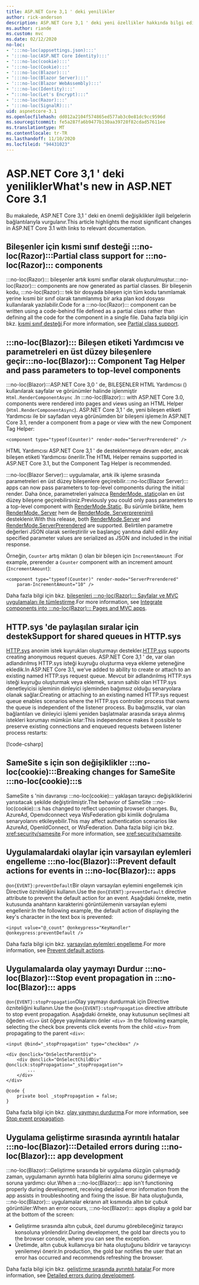 ```yaml
---
title: ASP.NET Core 3,1 ' deki yenilikler
author: rick-anderson
description: ASP.NET Core 3,1 ' deki yeni özellikler hakkında bilgi edinin.
ms.author: riande
ms.custom: mvc
ms.date: 02/12/2020
no-loc:
- ':::no-loc(appsettings.json):::'
- ':::no-loc(ASP.NET Core Identity):::'
- ':::no-loc(cookie):::'
- ':::no-loc(Cookie):::'
- ':::no-loc(Blazor):::'
- ':::no-loc(Blazor Server):::'
- ':::no-loc(Blazor WebAssembly):::'
- ':::no-loc(Identity):::'
- ":::no-loc(Let's Encrypt):::"
- ':::no-loc(Razor):::'
- ':::no-loc(SignalR):::'
uid: aspnetcore-3.1
ms.openlocfilehash: dd012a2104f574865ed577ab3c0e81dc9cc9596d
ms.sourcegitcommit: fe5a287fa6b9477b130aa39728f82cdad57611ee
ms.translationtype: MT
ms.contentlocale: tr-TR
ms.lasthandoff: 11/10/2020
ms.locfileid: "94431023"
---
```

# <a name="whats-new-in-aspnet-core-31"></a><span data-ttu-id="cc00a-103">ASP.NET Core 3,1 ' deki yenilikler</span><span class="sxs-lookup"><span data-stu-id="cc00a-103">What's new in ASP.NET Core 3.1</span></span>

<span data-ttu-id="cc00a-104">Bu makalede, ASP.NET Core 3,1 ' deki en önemli değişiklikler ilgili belgelerin bağlantılarıyla vurgulanır.</span><span class="sxs-lookup"><span data-stu-id="cc00a-104">This article highlights the most significant changes in ASP.NET Core 3.1 with links to relevant documentation.</span></span>

## <a name="partial-class-support-for-no-locrazor-components"></a><span data-ttu-id="cc00a-105">Bileşenler için kısmi sınıf desteği :::no-loc(Razor):::</span><span class="sxs-lookup"><span data-stu-id="cc00a-105">Partial class support for :::no-loc(Razor)::: components</span></span>

<span data-ttu-id="cc00a-106">:::no-loc(Razor)::: bileşenler artık kısmi sınıflar olarak oluşturulmuştur.</span><span class="sxs-lookup"><span data-stu-id="cc00a-106">:::no-loc(Razor)::: components are now generated as partial classes.</span></span> <span data-ttu-id="cc00a-107">Bir bileşenin kodu, :::no-loc(Razor)::: tek bir dosyada bileşen için tüm kodu tanımlamak yerine kısmi bir sınıf olarak tanımlanmış bir arka plan kod dosyası kullanılarak yazılabilir.</span><span class="sxs-lookup"><span data-stu-id="cc00a-107">Code for a :::no-loc(Razor)::: component can be written using a code-behind file defined as a partial class rather than defining all the code for the component in a single file.</span></span> <span data-ttu-id="cc00a-108">Daha fazla bilgi için bkz. [kısmi sınıf desteği](xref:blazor/components/index#partial-class-support).</span><span class="sxs-lookup"><span data-stu-id="cc00a-108">For more information, see [Partial class support](xref:blazor/components/index#partial-class-support).</span></span>

## <a name="no-locblazor-component-tag-helper-and-pass-parameters-to-top-level-components"></a><span data-ttu-id="cc00a-109">:::no-loc(Blazor)::: Bileşen etiketi Yardımcısı ve parametreleri en üst düzey bileşenlere geçir</span><span class="sxs-lookup"><span data-stu-id="cc00a-109">:::no-loc(Blazor)::: Component Tag Helper and pass parameters to top-level components</span></span>

<span data-ttu-id="cc00a-110">:::no-loc(Blazor):::ASP.NET Core 3,0 ' de, BILEŞENLER HTML Yardımcısı () kullanılarak sayfalar ve görünümler halinde işlenmiştir `Html.RenderComponentAsync` .</span><span class="sxs-lookup"><span data-stu-id="cc00a-110">In :::no-loc(Blazor)::: with ASP.NET Core 3.0, components were rendered into pages and views using an HTML Helper (`Html.RenderComponentAsync`).</span></span> <span data-ttu-id="cc00a-111">ASP.NET Core 3,1 ' de, yeni bileşen etiketi Yardımcısı ile bir sayfadan veya görünümden bir bileşeni işleme:</span><span class="sxs-lookup"><span data-stu-id="cc00a-111">In ASP.NET Core 3.1, render a component from a page or view with the new Component Tag Helper:</span></span>

```cshtml
<component type="typeof(Counter)" render-mode="ServerPrerendered" />
```

<span data-ttu-id="cc00a-112">HTML Yardımcısı ASP.NET Core 3,1 ' de desteklenmeye devam eder, ancak bileşen etiketi Yardımcısı önerilir.</span><span class="sxs-lookup"><span data-stu-id="cc00a-112">The HTML Helper remains supported in ASP.NET Core 3.1, but the Component Tag Helper is recommended.</span></span>

<span data-ttu-id="cc00a-113">:::no-loc(Blazor Server)::: uygulamalar, artık ilk işleme sırasında parametreleri en üst düzey bileşenlere geçirebilir.</span><span class="sxs-lookup"><span data-stu-id="cc00a-113">:::no-loc(Blazor Server)::: apps can now pass parameters to top-level components during the initial render.</span></span> <span data-ttu-id="cc00a-114">Daha önce, parametreleri yalnızca [RenderMode. static](xref:Microsoft.AspNetCore.Mvc.Rendering.RenderMode.Static)olan en üst düzey bileşene geçirebilirsiniz.</span><span class="sxs-lookup"><span data-stu-id="cc00a-114">Previously you could only pass parameters to a top-level component with [RenderMode.Static](xref:Microsoft.AspNetCore.Mvc.Rendering.RenderMode.Static).</span></span> <span data-ttu-id="cc00a-115">Bu sürümle birlikte, hem [RenderMode. Server](xref:Microsoft.AspNetCore.Mvc.Rendering.RenderMode.Server) hem de [RenderMode. Serverprerenimli](xref:Microsoft.AspNetCore.Mvc.Rendering.RenderMode.ServerPrerendered) desteklenir.</span><span class="sxs-lookup"><span data-stu-id="cc00a-115">With this release, both [RenderMode.Server](xref:Microsoft.AspNetCore.Mvc.Rendering.RenderMode.Server) and [RenderMode.ServerPrerendered](xref:Microsoft.AspNetCore.Mvc.Rendering.RenderMode.ServerPrerendered) are supported.</span></span> <span data-ttu-id="cc00a-116">Belirtilen parametre değerleri JSON olarak serileştirilir ve başlangıç yanıtına dahil edilir.</span><span class="sxs-lookup"><span data-stu-id="cc00a-116">Any specified parameter values are serialized as JSON and included in the initial response.</span></span>

<span data-ttu-id="cc00a-117">Örneğin, `Counter` artış miktarı () olan bir bileşen için `IncrementAmount` :</span><span class="sxs-lookup"><span data-stu-id="cc00a-117">For example, prerender a `Counter` component with an increment amount (`IncrementAmount`):</span></span>

```cshtml
<component type="typeof(Counter)" render-mode="ServerPrerendered" 
    param-IncrementAmount="10" />
```

<span data-ttu-id="cc00a-118">Daha fazla bilgi için bkz. [bileşenleri :::no-loc(Razor)::: Sayfalar ve MVC uygulamaları ile tümleştirme](xref:blazor/components/prerendering-and-integration).</span><span class="sxs-lookup"><span data-stu-id="cc00a-118">For more information, see [Integrate components into :::no-loc(Razor)::: Pages and MVC apps](xref:blazor/components/prerendering-and-integration).</span></span>

## <a name="support-for-shared-queues-in-httpsys"></a><span data-ttu-id="cc00a-119">HTTP.sys 'de paylaşılan sıralar için destek</span><span class="sxs-lookup"><span data-stu-id="cc00a-119">Support for shared queues in HTTP.sys</span></span>

<span data-ttu-id="cc00a-120">[HTTP.sys](xref:fundamentals/servers/httpsys) anonim istek kuyrukları oluşturmayı destekler.</span><span class="sxs-lookup"><span data-stu-id="cc00a-120">[HTTP.sys](xref:fundamentals/servers/httpsys) supports creating anonymous request queues.</span></span> <span data-ttu-id="cc00a-121">ASP.NET Core 3,1 ' de, var olan adlandırılmış HTTP.sys isteği kuyruğu oluşturma veya ekleme yeteneğine ekledik.</span><span class="sxs-lookup"><span data-stu-id="cc00a-121">In ASP.NET Core 3.1, we've added to ability to create or attach to an existing named HTTP.sys request queue.</span></span> <span data-ttu-id="cc00a-122">Mevcut bir adlandırılmış HTTP.sys isteği kuyruğu oluşturmak veya eklemek, sıranın sahibi olan HTTP.sys denetleyicisi işleminin dinleyici işleminden bağımsız olduğu senaryolara olanak sağlar.</span><span class="sxs-lookup"><span data-stu-id="cc00a-122">Creating or attaching to an existing named HTTP.sys request queue enables scenarios where the HTTP.sys controller process that owns the queue is independent of the listener process.</span></span> <span data-ttu-id="cc00a-123">Bu bağımsızlık, var olan bağlantıları ve dinleyici işlemi yeniden başlatmalar arasında sıraya alınmış istekleri korumayı mümkün kılar:</span><span class="sxs-lookup"><span data-stu-id="cc00a-123">This independence makes it possible to preserve existing connections and enqueued requests between listener process restarts:</span></span>

[!code-csharp[](sample/Program.cs?name=snippet)]

## <a name="breaking-changes-for-samesite-no-loccookies"></a><span data-ttu-id="cc00a-124">SameSite s için son değişiklikler :::no-loc(cookie):::</span><span class="sxs-lookup"><span data-stu-id="cc00a-124">Breaking changes for SameSite :::no-loc(cookie):::s</span></span>

<span data-ttu-id="cc00a-125">SameSite s 'nin davranışı :::no-loc(cookie)::: yaklaşan tarayıcı değişikliklerini yansıtacak şekilde değiştirilmiştir.</span><span class="sxs-lookup"><span data-stu-id="cc00a-125">The behavior of SameSite :::no-loc(cookie):::s has changed to reflect upcoming browser changes.</span></span> <span data-ttu-id="cc00a-126">Bu, AzureAd, Openıdconnect veya WsFederation gibi kimlik doğrulama senaryolarını etkileyebilir.</span><span class="sxs-lookup"><span data-stu-id="cc00a-126">This may affect authentication scenarios like AzureAd, OpenIdConnect, or WsFederation.</span></span> <span data-ttu-id="cc00a-127">Daha fazla bilgi için bkz. <xref:security/samesite>.</span><span class="sxs-lookup"><span data-stu-id="cc00a-127">For more information, see <xref:security/samesite>.</span></span>

## <a name="prevent-default-actions-for-events-in-no-locblazor-apps"></a><span data-ttu-id="cc00a-128">Uygulamalardaki olaylar için varsayılan eylemleri engelleme :::no-loc(Blazor):::</span><span class="sxs-lookup"><span data-stu-id="cc00a-128">Prevent default actions for events in :::no-loc(Blazor)::: apps</span></span>

<span data-ttu-id="cc00a-129">`@on{EVENT}:preventDefault`Bir olayın varsayılan eylemini engellemek için Directive özniteliğini kullanın.</span><span class="sxs-lookup"><span data-stu-id="cc00a-129">Use the `@on{EVENT}:preventDefault` directive attribute to prevent the default action for an event.</span></span> <span data-ttu-id="cc00a-130">Aşağıdaki örnekte, metin kutusunda anahtarın karakterini görüntülemenin varsayılan eylemi engellenir:</span><span class="sxs-lookup"><span data-stu-id="cc00a-130">In the following example, the default action of displaying the key's character in the text box is prevented:</span></span>

```razor
<input value="@_count" @onkeypress="KeyHandler" @onkeypress:preventDefault />
```

<span data-ttu-id="cc00a-131">Daha fazla bilgi için bkz. [varsayılan eylemleri engelleme](xref:blazor/components/event-handling#prevent-default-actions).</span><span class="sxs-lookup"><span data-stu-id="cc00a-131">For more information, see [Prevent default actions](xref:blazor/components/event-handling#prevent-default-actions).</span></span>

## <a name="stop-event-propagation-in-no-locblazor-apps"></a><span data-ttu-id="cc00a-132">Uygulamalarda olay yaymayı Durdur :::no-loc(Blazor):::</span><span class="sxs-lookup"><span data-stu-id="cc00a-132">Stop event propagation in :::no-loc(Blazor)::: apps</span></span>

<span data-ttu-id="cc00a-133">`@on{EVENT}:stopPropagation`Olay yaymayı durdurmak için Directive özniteliğini kullanın.</span><span class="sxs-lookup"><span data-stu-id="cc00a-133">Use the `@on{EVENT}:stopPropagation` directive attribute to stop event propagation.</span></span> <span data-ttu-id="cc00a-134">Aşağıdaki örnekte, onay kutusunun seçilmesi alt öğeden `<div>` üst öğeye yayılmalarını önler `<div>` :</span><span class="sxs-lookup"><span data-stu-id="cc00a-134">In the following example, selecting the check box prevents click events from the child `<div>` from propagating to the parent `<div>`:</span></span>

```razor
<input @bind="_stopPropagation" type="checkbox" />

<div @onclick="OnSelectParentDiv">
    <div @onclick="OnSelectChildDiv" @onclick:stopPropagation="_stopPropagation">
        ...
    </div>
</div>

@code {
    private bool _stopPropagation = false;
}
```

<span data-ttu-id="cc00a-135">Daha fazla bilgi için bkz. [olay yaymayı durdurma](xref:blazor/components/event-handling#stop-event-propagation).</span><span class="sxs-lookup"><span data-stu-id="cc00a-135">For more information, see [Stop event propagation](xref:blazor/components/event-handling#stop-event-propagation).</span></span>

## <a name="detailed-errors-during-no-locblazor-app-development"></a><span data-ttu-id="cc00a-136">Uygulama geliştirme sırasında ayrıntılı hatalar :::no-loc(Blazor):::</span><span class="sxs-lookup"><span data-stu-id="cc00a-136">Detailed errors during :::no-loc(Blazor)::: app development</span></span>

<span data-ttu-id="cc00a-137">:::no-loc(Blazor):::Geliştirme sırasında bir uygulama düzgün çalışmadığı zaman, uygulamanın ayrıntılı hata bilgilerini alma sorunu gidermeye ve soruna yardımcı olur.</span><span class="sxs-lookup"><span data-stu-id="cc00a-137">When a :::no-loc(Blazor)::: app isn't functioning properly during development, receiving detailed error information from the app assists in troubleshooting and fixing the issue.</span></span> <span data-ttu-id="cc00a-138">Bir hata oluştuğunda, :::no-loc(Blazor)::: uygulamalar ekranın alt kısmında altın bir çubuk görüntüler:</span><span class="sxs-lookup"><span data-stu-id="cc00a-138">When an error occurs, :::no-loc(Blazor)::: apps display a gold bar at the bottom of the screen:</span></span>

* <span data-ttu-id="cc00a-139">Geliştirme sırasında altın çubuk, özel durumu görebileceğiniz tarayıcı konsoluna yönlendirir.</span><span class="sxs-lookup"><span data-stu-id="cc00a-139">During development, the gold bar directs you to the browser console, where you can see the exception.</span></span>
* <span data-ttu-id="cc00a-140">Üretimde, altın çubuk kullanıcıya bir hata oluştuğunu bildirir ve tarayıcıyı yenilemeyi önerir.</span><span class="sxs-lookup"><span data-stu-id="cc00a-140">In production, the gold bar notifies the user that an error has occurred and recommends refreshing the browser.</span></span>

<span data-ttu-id="cc00a-141">Daha fazla bilgi için bkz. [geliştirme sırasında ayrıntılı hatalar](xref:blazor/fundamentals/handle-errors#detailed-errors-during-development).</span><span class="sxs-lookup"><span data-stu-id="cc00a-141">For more information, see [Detailed errors during development](xref:blazor/fundamentals/handle-errors#detailed-errors-during-development).</span></span>
